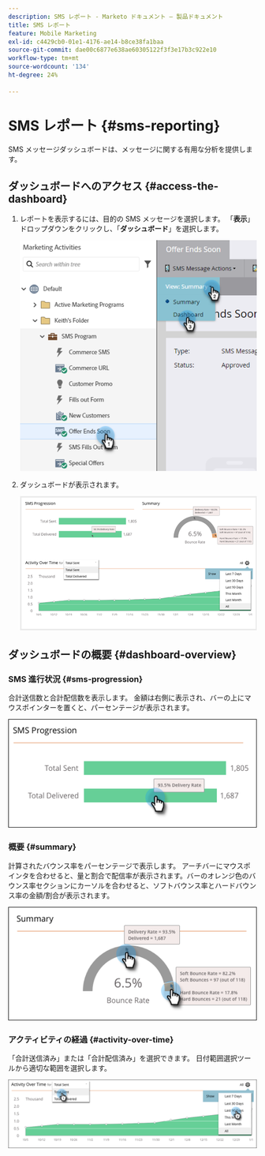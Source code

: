 ```yaml
---
description: SMS レポート - Marketo ドキュメント – 製品ドキュメント
title: SMS レポート
feature: Mobile Marketing
exl-id: c4429cb0-01e1-4176-ae14-b8ce38fa1baa
source-git-commit: dae00c6877e638ae60305122f3f3e17b3c922e10
workflow-type: tm+mt
source-wordcount: '134'
ht-degree: 24%

---
```


# SMS レポート {#sms-reporting}

SMS メッセージダッシュボードは、メッセージに関する有用な分析を提供します。

## ダッシュボードへのアクセス {#access-the-dashboard}

1. レポートを表示するには、目的の SMS メッセージを選択します。 「**表示**」ドロップダウンをクリックし、「**ダッシュボード**」を選択します。

   ![](assets/sms-reporting-1.png)

1. ダッシュボードが表示されます。

   ![](assets/sms-reporting-2.png)

## ダッシュボードの概要 {#dashboard-overview}

### SMS 進行状況 {#sms-progression}

合計送信数と合計配信数を表示します。 金額は右側に表示され、バーの上にマウスポインターを置くと、パーセンテージが表示されます。

![](assets/sms-reporting-3.png)

### 概要 {#summary}

計算されたバウンス率をパーセンテージで表示します。 アーチバーにマウスポインタを合わせると、量と割合で配信率が表示されます。バーのオレンジ色のバウンス率セクションにカーソルを合わせると、ソフトバウンス率とハードバウンス率の金額/割合が表示されます。

![](assets/sms-reporting-4.png)

### アクティビティの経過 {#activity-over-time}

「合計送信済み」または「合計配信済み」を選択できます。 日付範囲選択ツールから適切な範囲を選択します。

![](assets/sms-reporting-5.png)
